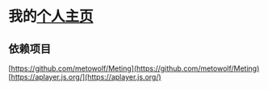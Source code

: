 # 我的[个人主页](https://azure2870.github.io/homepage/)

## 依赖项目
[https://github.com/metowolf/Meting](https://github.com/metowolf/Meting)
[https://aplayer.js.org/](https://aplayer.js.org/)
